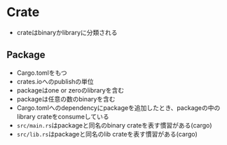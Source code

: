 # Crate

* crateはbinaryかlibraryに分類される

## Package

* Cargo.tomlをもつ
* crates.ioへのpublishの単位
* packageはone or zeroのlibraryを含む
* packageは任意の数のbinaryを含む
* Cargo.tomlへのdependencyにpackageを追加したとき、packageの中のlibrary crateをconsumeしている
* `src/main.rs`はpackageと同名のbinary crateを表す慣習がある(cargo)
* `src/lib.rs`はpackageと同名のlib crateを表す慣習がある(cargo)
